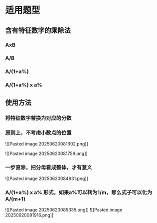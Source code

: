 # 适用题型
## 含有特征数字的乘除法
### AxB
### A/B
### A/(1+a%)
### A/(1+a%) x a%

## 使用方法
### 将特征数字替换为对应的分数
### 原则上，不考虑小数点的位置

![[Pasted image 20250620081602.png]]

![[Pasted image 20250620081759.png]]

### 一步直除，把分母看成整体，才有意义
![[Pasted image 20250620084931.png]]

### A/(1+a%) x a% 形式，如果a%可以转为1/m，那么式子可以化为 A/(m+1)
![[Pasted image 20250620085335.png]]
![[Pasted image 20250620091916.png]]

